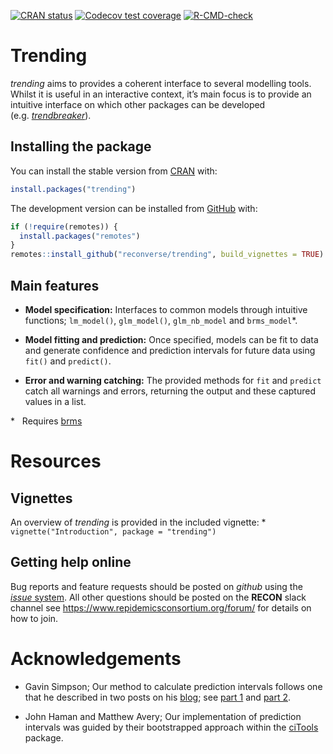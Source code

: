 
<!-- README.md is generated from README.Rmd. Please edit that file -->
<!-- badges: start -->

[![CRAN
status](https://www.r-pkg.org/badges/version/trending)](https://CRAN.R-project.org/package=trending)
[![Codecov test
coverage](https://codecov.io/gh/reconverse/trending/branch/master/graph/badge.svg)](https://app.codecov.io/gh/reconverse/trending?branch=master)
[![R-CMD-check](https://github.com/reconverse/trending/actions/workflows/R-CMD-check.yaml/badge.svg)](https://github.com/reconverse/trending/actions/workflows/R-CMD-check.yaml)
<!-- badges: end -->

# Trending

*trending* aims to provides a coherent interface to several modelling
tools. Whilst it is useful in an interactive context, it’s main focus is
to provide an intuitive interface on which other packages can be
developed
(e.g. [*trendbreaker*](https://github.com/reconhub/trendbreaker)).

## Installing the package

You can install the stable version from
[CRAN](https://CRAN.R-project.org) with:

``` r
install.packages("trending")
```

The development version can be installed from
[GitHub](https://github.com/) with:

``` r
if (!require(remotes)) {
  install.packages("remotes")
}
remotes::install_github("reconverse/trending", build_vignettes = TRUE)
```

## Main features

- **Model specification:** Interfaces to common models through intuitive
  functions; `lm_model()`, `glm_model()`, `glm_nb_model` and
  `brms_model`\*.

- **Model fitting and prediction:** Once specified, models can be fit to
  data and generate confidence and prediction intervals for future data
  using `fit()` and `predict()`.

- **Error and warning catching:** The provided methods for `fit` and
  `predict` catch all warnings and errors, returning the output and
  these captured values in a list.

\*   Requires [brms](https://CRAN.R-project.org/package=brms)

# Resources

## Vignettes

An overview of *trending* is provided in the included vignette: \*
`vignette("Introduction", package = "trending")`

## Getting help online

Bug reports and feature requests should be posted on *github* using the
[*issue* system](https://github.com/reconverse/trending/issues). All
other questions should be posted on the **RECON** slack channel see
<https://www.repidemicsconsortium.org/forum/> for details on how to
join.

# Acknowledgements

- Gavin Simpson; Our method to calculate prediction intervals follows
  one that he described in two posts on his
  [blog](https://fromthebottomoftheheap.net); see [part
  1](https://fromthebottomoftheheap.net/2017/05/01/glm-prediction-intervals-i/)
  and [part
  2](https://fromthebottomoftheheap.net/2017/05/01/glm-prediction-intervals-ii/).

- John Haman and Matthew Avery; Our implementation of prediction
  intervals was guided by their bootstrapped approach within the
  [ciTools](https://CRAN.R-project.org/package=ciTools) package.
